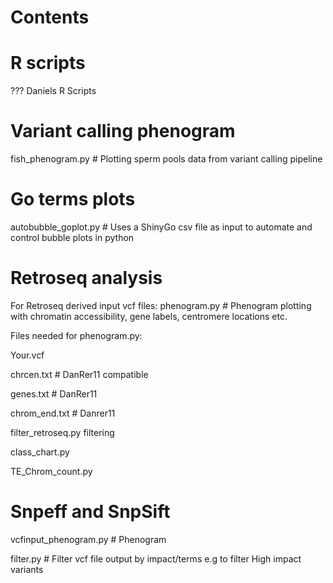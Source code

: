 # Contents

# R scripts
??? Daniels R Scripts

# Variant calling phenogram
fish_phenogram.py # Plotting sperm pools data from variant calling pipeline

# Go terms plots
autobubble_goplot.py # Uses a ShinyGo csv file as input to automate and control bubble plots in python

# Retroseq analysis
For Retroseq derived input vcf files:
phenogram.py # Phenogram plotting with chromatin accessibility, gene labels, centromere locations etc.

Files needed for phenogram.py:

Your.vcf

chrcen.txt # DanRer11 compatible 

genes.txt # DanRer11

chrom_end.txt # Danrer11

filter_retroseq.py filtering

class_chart.py 

TE_Chrom_count.py

# Snpeff and SnpSift
vcfinput_phenogram.py # Phenogram

filter.py # Filter vcf file output by impact/terms e.g to filter High impact variants



